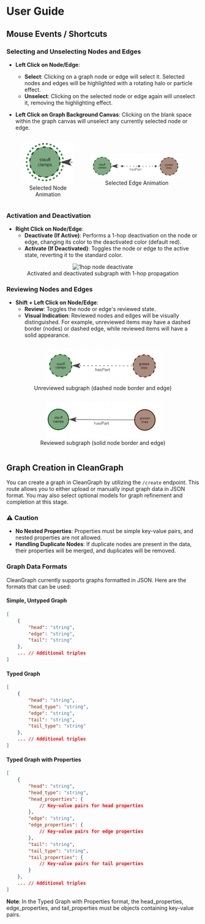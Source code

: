 <!-- Please note that if node and edge properties have the key "frequency" which is an integer, it will be used to weight the node/edge. Otherwise, uploading triples with duplicates will result in frequencies being calculated automatically. -->

# User Guide

## Mouse Events / Shortcuts

### Selecting and Unselecting Nodes and Edges

- **Left Click on Node/Edge**:

  - **Select**: Clicking on a graph node or edge will select it. Selected nodes and edges will be highlighted with a rotating halo or particle effect.
  - **Unselect**: Clicking on the selected node or edge again will unselect it, removing the highlighting effect.

- **Left Click on Graph Background Canvas**: Clicking on the blank space within the graph canvas will unselect any currently selected node or edge.

<div style="display: flex; justify-content: center; align-items: center;">
<figure style="text-align: center; margin-right: 20px;">
  <img src="../media/CleanGraph_node_select_v1.gif" alt="Selected Node Animation" width="140"/>
  <figcaption>Selected Node Animation</figcaption>
</figure>

<figure style="text-align: center; margin-left: 20px;">
  <img src="../media/CleanGraph_edge_select_v1.gif" alt="Selected Edge Animation" width="300"/>
  <figcaption>Selected Edge Animation</figcaption>
</figure>
</div>

### Activation and Deactivation

- **Right Click on Node/Edge**:
  - **Deactivate (If Active)**: Performs a 1-hop deactivation on the node or edge, changing its color to the deactivated color (default red).
  - **Activate (If Deactivated)**: Toggles the node or edge to the active state, reverting it to the standard color.

<figure style="text-align: center">
  <img src="../media/CleanGraph_node_1hop_deactivate_v1.gif" alt="1hop node deactivate" width="400"/>
  <figcaption>Activated and deactivated subgraph with 1-hop propagation</figcaption>
</figure>

### Reviewing Nodes and Edges

- **Shift + Left Click on Node/Edge**:
  - **Review**: Toggles the node or edge's reviewed state.
  - **Visual Indication**: Reviewed nodes and edges will be visually distinguished. For example, unreviewed items may have a dashed border (nodes) or dashed edge, while reviewed items will have a solid appearance.

<div style="display: flex; justify-content: center; align-items: center; flex-direction: column;">
<figure style="text-align: center">
  <img src="../media/unreviewed_nodes_and_edge_v1.png" alt="Unreviewed subgraph" width="300"/>
  <figcaption>Unreviewed subgraph (dashed node border and edge)</figcaption>
</figure>

<figure style="text-align: center">
  <img src="../media/reviewed_nodes_and_edge_v1.png" alt="Reviewed subgraph" width="300"/>
  <figcaption>Reviewed subgraph (solid node border and edge)</figcaption>
</figure>
</div>

## Graph Creation in CleanGraph

You can create a graph in CleanGraph by utilizing the `/create` endpoint. This route allows you to either upload or manually input graph data in JSON format. You may also select optional models for graph refinement and completion at this stage.

### :warning: Caution

- **No Nested Properties**: Properties must be simple key-value pairs, and nested properties are not allowed.
- **Handling Duplicate Nodes**: If duplicate nodes are present in the data, their properties will be merged, and duplicates will be removed.

### Graph Data Formats

CleanGraph currently supports graphs formatted in JSON. Here are the formats that can be used:

#### Simple, Untyped Graph

```json
[
    {
        "head": "string",
        "edge": "string",
        "tail": "string"
    },
    ... // Additional triples
]
```

#### Typed Graph

```json
[
    {
        "head": "string",
        "head_type": "string",
        "edge": "string",
        "tail": "string",
        "tail_type": "string"
    },
    ... // Additional triples
]
```

#### Typed Graph with Properties

```json
[
    {
        "head": "string",
        "head_type": "string",
        "head_properties": {
            // Key-value pairs for head properties
        },
        "edge": "string",
        "edge_properties": {
            // Key-value pairs for edge properties
        },
        "tail": "string",
        "tail_type": "string",
        "tail_properties": {
            // Key-value pairs for tail properties
        }
    },
    ... // Additional triples
]
```

**Note**: In the Typed Graph with Properties format, the head_properties, edge_properties, and tail_properties must be objects containing key-value pairs.

<!-- ## Documentation

## CRUD operations

### Creating an edge

### Creating a node (with a relation)

### Merging subgraphs

Via name change in the sidebar. This increments the frequency of duplicate relations and adds new ones.

Merging subgraphs can be desirable if there are two central nodes that you want to combine into one. For example, `a/c` and `air conditioner` - here the first node is an abbreviation of the latter, however the `a/c` subgraph has facts that may hold for the `air conditioner` subgraph. This action can also be desirable for graphs where the

## Node selection

Selecting a node will dim other nodes and relations.

# Shortcuts

## Select two nodes to add a new edge

- Holding `ctrl` left click on two nodes. This will present you with the option to add an edge. The direction is from the first node to the second node.

# Workflow

Select a subgraph which is centred on a node. Paginate through the graph and review it (make changes etc). After review, click on `reviewed` to set the entire subgraph as correct.
 -->

<!-- ### Add new node/edge classes -->

<!-- ### Update node details (name/type) -->

<!-- ### Update edge details (type/direction) -->

<!-- ### Marking items for deletion -->

